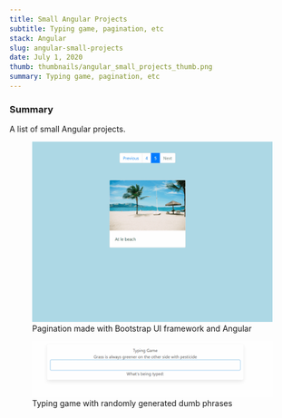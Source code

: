 ```yaml
---
title: Small Angular Projects
subtitle: Typing game, pagination, etc
stack: Angular
slug: angular-small-projects
date: July 1, 2020
thumb: thumbnails/angular_small_projects_thumb.png
summary: Typing game, pagination, etc
---
```

<div class="text-body">
    <h3>Summary</h3>
    <p>
        A list of small Angular projects.
    </p>
</div>

<figure class="image-body image-body-large">
    <img src="./assets/angular-small-projects/angular_pagination.gif" alt="Angular pagination" class="large-image" />
    <figcaption>Pagination made with Bootstrap UI framework and Angular</figcaption>
</figure>

<figure class="image-body image-body-large">
    <img src="./assets/angular-small-projects/angular_typinggame.gif" alt="Angular typing game" class="large-image" />
    <figcaption>Typing game with randomly generated dumb phrases</figcaption>
</figure>